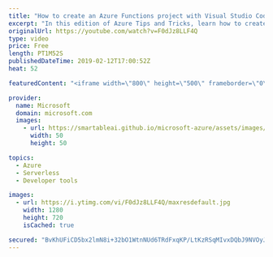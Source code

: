 ```yaml
---
title: "How to create an Azure Functions project with Visual Studio Code | Azure Tips and Tricks"
excerpt: "In this edition of Azure Tips and Tricks, learn how to create an Azure Functions project with Visual Studio Code. To start working with Azure Functions, make sure the \"Azure Functions\" extension is installed inside of Visual Studio Code.   For more tips and tricks, visit: http://azuredev.tips   Get started"
originalUrl: https://youtube.com/watch?v=F0dJz8LLF4Q
type: video
price: Free
length: PT1M52S
publishedDateTime: 2019-02-12T17:00:52Z
heat: 52

featuredContent: "<iframe width=\"800\" height=\"500\" frameborder=\"0\" src=\"https://www.youtube.com/embed/F0dJz8LLF4Q\" allow=\"accelerometer; autoplay; encrypted-media; gyroscope; picture-in-picture\" allowfullscreen></iframe>"

provider:
  name: Microsoft
  domain: microsoft.com
  images:
    - url: https://smartableai.github.io/microsoft-azure/assets/images/organizations/microsoft.com-50x50.jpg
      width: 50
      height: 50

topics:
  - Azure
  - Serverless
  - Developer tools

images:
  - url: https://i.ytimg.com/vi/F0dJz8LLF4Q/maxresdefault.jpg
    width: 1280
    height: 720
    isCached: true

secured: "BvKhUFiCD5bx2lmN8i+32bO1WtnNUd6TRdFxqKP/LtKzRSqMIvxDQbJ9NVOyJgsk93Sd6/NJekq6sWB0pRWNHfje3k8TeHfCTWbUjOtA+w4RCv7oUJvdDMyYehJrWmVghLhG5hxOTSZnqzB6E8YEoX4cXKwEsQdGemTRGzmp00xB8m7r7A5dKmz0eJERPkBaqXit4CjE1gjbOl0wB2FqVq3lyIy0wf5MCtGQsee5Kcm9BM/zMVug6vUga/gBBHplZng7GWCIR59rjgBJVn3tnIIfB5BJXrCZp2NGQYfdmP8UL2vfXeDPzgS0cwydpOb9yIVslp8FW9ySyQEDmx+KbWwr5P48as6Jof9lGvi9ytmE4YHdqzyEu4VA6ARqGCxnR74eJdkPFQ8GNsryLcuwdj/nigi1Lk8nIhQaWYuGU8s=;w/Spn79PuGIsOOL8f/Mqeg=="
---
```


